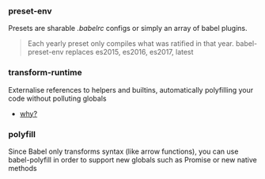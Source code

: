 ### preset-env
Presets are sharable *.babelrc* configs or simply an array of babel plugins.
>Each yearly preset only compiles what was ratified in that year. babel-preset-env replaces es2015, es2016, es2017, latest

### transform-runtime
Externalise references to helpers and builtins, automatically polyfilling your code without polluting globals
- [why?](http://babeljs.io/docs/plugins/transform-runtime/)

### polyfill
Since Babel only transforms syntax (like arrow functions), you can use babel-polyfill in order to support new globals such as Promise or new native methods
